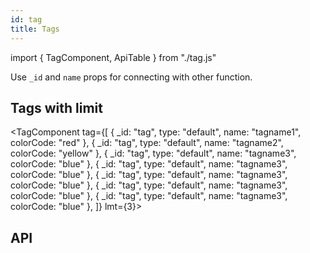 ```yaml
---
id: tag
title: Tags
---
```


import { TagComponent, ApiTable } from "./tag.js"

<p>Use <code>_id</code> and <code>name</code> props for connecting with other function.</p>
<TagComponent tag={[
{ _id: "tag", type: "default", name: "tagname1", colorCode: "red" },
{ _id: "tag", type: "default", name: "tagname2", colorCode: "yellow" },
{ _id: "tag", type: "default", name: "tagname3", colorCode: "blue" }
]}></TagComponent>

## Tags with limit

<TagComponent tag={[
{ _id: "tag", type: "default", name: "tagname1", colorCode: "red" },
{ _id: "tag", type: "default", name: "tagname2", colorCode: "yellow" },
{ _id: "tag", type: "default", name: "tagname3", colorCode: "blue" },
{ _id: "tag", type: "default", name: "tagname3", colorCode: "blue" },
{ _id: "tag", type: "default", name: "tagname3", colorCode: "blue" },
{ _id: "tag", type: "default", name: "tagname3", colorCode: "blue" },
{ _id: "tag", type: "default", name: "tagname3", colorCode: "blue" },
]} lmt={3}></TagComponent>

## API

<ApiTable></ApiTable>